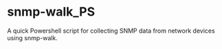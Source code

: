 # snmp-walk_PS
A quick Powershell script for collecting SNMP data from network devices using snmp-walk.
